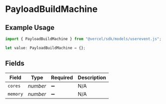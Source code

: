 # PayloadBuildMachine

## Example Usage

```typescript
import { PayloadBuildMachine } from "@vercel/sdk/models/userevent.js";

let value: PayloadBuildMachine = {};
```

## Fields

| Field              | Type               | Required           | Description        |
| ------------------ | ------------------ | ------------------ | ------------------ |
| `cores`            | *number*           | :heavy_minus_sign: | N/A                |
| `memory`           | *number*           | :heavy_minus_sign: | N/A                |